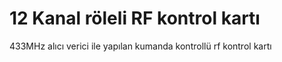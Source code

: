 # 12 Kanal röleli RF kontrol kartı
 433MHz alıcı verici ile yapılan kumanda kontrollü rf kontrol kartı
